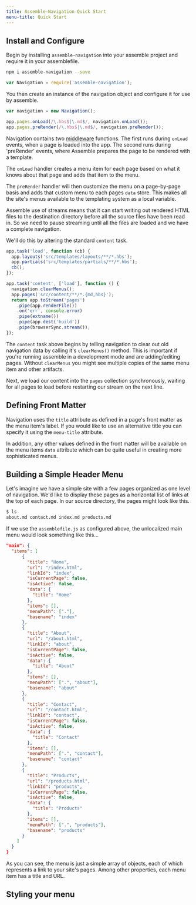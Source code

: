 ```yaml
---
title: Assemble-Navigation Quick Start
menu-title: Quick Start
---
```



## Install and Configure

Begin by installing `assemble-navigation` into your assemble project and require it in your assemblefile.

```sh
npm i assemble-navigation --save
```

```js
var Navigation = require('assemble-navigation');
```

You then create an instance of the navigation object and configure it for use by assemble.

```js
var navigation = new Navigation();

app.pages.onLoad(/\.hbs$|\.md$/, navigation.onLoad());
app.pages.preRender(/\.hbs$|\.md$/, navigation.preRender());
```

Navigation contains two [middleware](https://github.com/assemble/assemble/blob/master/support/docs/src/content/api/middleware.md) functions. The first runs during `onLoad` events, when a page is loaded into the app. The second runs during 'preRender' events, where Assemble prepares the page to be rendered with a template.

The `onLoad` handler creates a menu item for each page based on what it knows about that page and adds that item to the menu.

The `preRender` handler will then customize the menu on a page-by-page basis and adds that custom menu to each pages `data` store. This makes all the site's menus available to the templating system as a local variable.

Assemble use of streams means that it can start writing out rendered HTML files to the destination directory before all the source files have been read in. So we need to pause streaming until all the files are loaded and we have a complete navigation.

We'll do this by altering the standard `content` task.

```javascript
app.task('load', function (cb) {
  app.layouts('src/templates/layouts/**/*.hbs');
  app.partials('src/templates/partials/**/*.hbs');
  cb();
});

app.task('content', ['load'], function () {
  navigation.clearMenus();
  app.pages('src/content/**/*.{md,hbs}');
  return app.toStream('pages')
    .pipe(app.renderFile())
    .on('err', console.error)
    .pipe(extname())
    .pipe(app.dest('build'))
    .pipe(browserSync.stream());
});
```

The `content` task above begins by telling navigation to clear out old navigation data by calling it's `clearMenus()` method. This is important if you're running assemble in a development mode and are adding/editing pages. Without `clearMenus` you might see multiple copies of the same menu item and other artifacts.

Next, we load our content into the `pages` collection synchronously, waiting for all pages to load before restarting our stream on the next line.

## Defining Front Matter
Navigation uses the `title` attribute as defined in a page's front matter as the menu item's label. If you would like to use an alternative title you can specify it using the `menu-title` attribute.

In addition, any other values defined in the front matter will be available on the menu items `data` attribute which can be quite useful in creating more sophisticated menus.

## Building a Simple Header Menu
Let's imagine we have a simple site with a few pages organized as one level of navigation. We'd like to display these pages as a horizontal list of links at the top of each page. In our source directory, the pages might look like this.

```sh
$ ls
about.md contact.md index.md products.md
```
If we use the `assemblefile.js` as configured above, the unlocalized main menu would look something like this...

```json
"main": {
  "items": [
      {
        "title": "Home",
        "url": "/index.html",
        "linkId": "index",
        "isCurrentPage": false,
        "isActive": false,
        "data": {
          "title": "Home"
        },
        "items": [],
        "menuPath": ["."],
        "basename": "index"
      },
      {
        "title": "About",
        "url": "/about.html",
        "linkId": "about",
        "isCurrentPage": false,
        "isActive": false,
        "data": {
          "title": "About"
        },
        "items": [],
        "menuPath": [".", "about"],
        "basename": "about"
      },
      {
        "title": "Contact",
        "url": "/contact.html",
        "linkId": "contact",
        "isCurrentPage": false,
        "isActive": false,
        "data": {
          "title": "Contact"
        },
        "items": [],
        "menuPath": [".", "contact"],
        "basename": "contact"
      },
      {
        "title": "Products",
        "url": "/products.html",
        "linkId": "products",
        "isCurrentPage": false,
        "isActive": false,
        "data": {
          "title": "Products"
        },
        "items": [],
        "menuPath": [".", "products"],
        "basename": "products"
      }
    ]
  }
}
```

As you can see, the menu is just a simple array of objects, each of which represents a link to your site's pages. Among other properties, each menu item has a title and URL.

## Styling your menu
